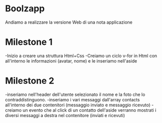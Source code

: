 # Boolzapp

Andiamo a realizzare la versione Web di una nota applicazione

# Milestone 1

-Inizio a creare una struttura Html+Css
-Creiamo un ciclo v-for in Html con all'interno le informazioni (avatar, nome) e le inseriamo nell'aside

# Milestone 2

-inseriamo nell'header dell'utente selezionato il nome e la foto che lo contraddistinguono.
-inseriamo i vari messaggi dall'array contacts all'interno dei due contenitori (messaggio inviato e messaggio ricevuto)
-creiamo un evento che al click di un contatto dell'aside verranno mostrati i diversi messaggi a destra nel contenitore (inviati e ricevuti)
